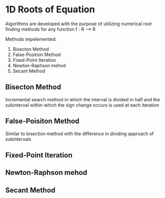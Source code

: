 # 1D Roots of Equation

Algorithms are developed with the purpose of utilizing numerical root finding methods for any function f : R ⟶ R

Methods impelemented:

1. Bisecton Method
2. False-Position Method
3. Fixed-Point Iteration
4. Newton-Raphson mehod
5. Secant Method

## Bisecton Method

Incremental search method in which the interval is divided in half and the subinterval within which the sign change occurs is used at each iteration

## False-Poisiton Method

Similar to bisection method with the difference in dividing approach of subintervals

## Fixed-Point Iteration

## Newton-Raphson mehod

## Secant Method
